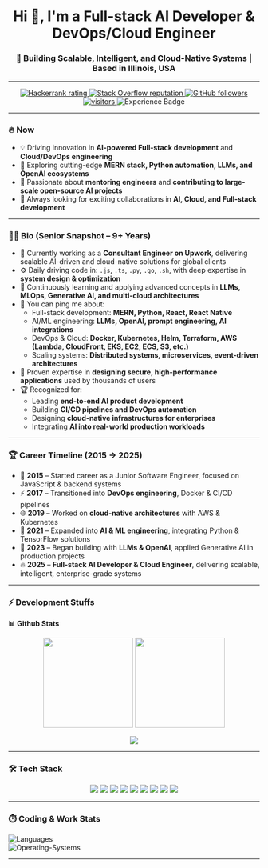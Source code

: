 <h1 align="center">Hi 👋, I'm a Full-stack AI Developer & DevOps/Cloud Engineer</h1>
<h3 align="center">🚀 Building Scalable, Intelligent, and Cloud-Native Systems | Based in Illinois, USA</h3>

---

<p align="center">
  <a href="https://www.hackerrank.com/alihassan4198">
    <img src="https://raw.githubusercontent.com/sudiptob2/cf-stats/main/output/rating.svg" alt="Hackerrank rating" />
  </a>
  <a href="https://stackoverflow.com/users/20840764/ali-hassan">
    <img alt="Stack Overflow reputation" src="https://img.shields.io/stackexchange/stackoverflow/r/5921662?color=orange&label=Reputation&logo=stackoverflow">
  </a>
  <a href="https://github.com/alihassan4198-tech?tab=followers">
    <img alt="GitHub followers" src="https://img.shields.io/github/followers/alihassan4198-tech?color=green&logo=github">
  </a>
  <a href="https://github.com/alihassan4198-tech/">
    <img src="https://komarev.com/ghpvc/?username=alihassan4198-tech" alt="visitors" />
  </a>
  <img src="https://img.shields.io/badge/Experience-9%2B_Years-blue?style=for-the-badge&logo=github" alt="Experience Badge"/>
</p>

---

### 🔥 Now
- 💡 Driving innovation in **AI-powered Full-stack development** and **Cloud/DevOps engineering**
- 🧠 Exploring cutting-edge **MERN stack, Python automation, LLMs, and OpenAI ecosystems**
- 🤝 Passionate about **mentoring engineers** and **contributing to large-scale open-source AI projects**
- 📅 Always looking for exciting collaborations in **AI, Cloud, and Full-stack development**

---

### 👨‍💻 Bio (Senior Snapshot – 9+ Years)
- 🏢 Currently working as a **Consultant Engineer on Upwork**, delivering scalable AI-driven and cloud-native solutions for global clients
- ⚙️ Daily driving code in: `.js`, `.ts`, `.py`, `.go`, `.sh`, with deep expertise in **system design & optimization**
- 🌱 Continuously learning and applying advanced concepts in **LLMs, MLOps, Generative AI, and multi-cloud architectures**
- 💬 You can ping me about:
  - Full-stack development: **MERN, Python, React, React Native**
  - AI/ML engineering: **LLMs, OpenAI, prompt engineering, AI integrations**
  - DevOps & Cloud: **Docker, Kubernetes, Helm, Terraform, AWS (Lambda, CloudFront, EKS, EC2, ECS, S3, etc.)**
  - Scaling systems: **Distributed systems, microservices, event-driven architectures**
- 🎯 Proven expertise in **designing secure, high-performance applications** used by thousands of users
- 🏆 Recognized for:
  - Leading **end-to-end AI product development**
  - Building **CI/CD pipelines and DevOps automation**
  - Designing **cloud-native infrastructures for enterprises**
  - Integrating **AI into real-world production workloads**

---

### 🏆 Career Timeline (2015 → 2025)
- 🚀 **2015** – Started career as a Junior Software Engineer, focused on JavaScript & backend systems  
- ⚡ **2017** – Transitioned into **DevOps engineering**, Docker & CI/CD pipelines  
- 🌐 **2019** – Worked on **cloud-native architectures** with AWS & Kubernetes  
- 🤖 **2021** – Expanded into **AI & ML engineering**, integrating Python & TensorFlow solutions  
- 🧠 **2023** – Began building with **LLMs & OpenAI**, applied Generative AI in production projects  
- 🔥 **2025** – **Full-stack AI Developer & Cloud Engineer**, delivering scalable, intelligent, enterprise-grade systems  

---

### ⚡ Development Stuffs
<b>📊 Github Stats</b>  

<p float="left" align="center">
  <img height="180em" src="https://github-readme-stats.vercel.app/api?username=alihassan4198-tech&show_icons=true&hide_border=true&count_private=true&include_all_commits=true" />
  <img height="180em" src="https://github-readme-stats.vercel.app/api/top-langs/?username=alihassan4198-tech&show_icons=true&hide_border=true&layout=compact&langs_count=15"/>
</p>

<p align="center">
  <img src="https://github-profile-summary-cards.vercel.app/api/cards/profile-details?username=alihassan4198-tech&theme=github_dark" />
</p>

---

### 🛠️ Tech Stack
<p align="center">
  <img src="https://img.shields.io/badge/MERN-4DB33D?style=for-the-badge&logo=mongodb&logoColor=white" />
  <img src="https://img.shields.io/badge/Python-3776AB?style=for-the-badge&logo=python&logoColor=white" />
  <img src="https://img.shields.io/badge/LLMs-FF6F00?style=for-the-badge&logo=openai&logoColor=white" />
  <img src="https://img.shields.io/badge/OpenAI-412991?style=for-the-badge&logo=openai&logoColor=white" />
  <img src="https://img.shields.io/badge/Docker-2496ED?style=for-the-badge&logo=docker&logoColor=white" />
  <img src="https://img.shields.io/badge/Kubernetes-326CE5?style=for-the-badge&logo=kubernetes&logoColor=white" />
  <img src="https://img.shields.io/badge/Terraform-7B42BC?style=for-the-badge&logo=terraform&logoColor=white" />
  <img src="https://img.shields.io/badge/AWS-232F3E?style=for-the-badge&logo=amazonaws&logoColor=white" />
  <img src="https://img.shields.io/badge/CI/CD-FF6F00?style=for-the-badge&logo=githubactions&logoColor=white" />
</p>

---

### ⏱️ Coding & Work Stats
![Languages](https://wakatime.com/share/@a5c8f5bc-dadf-4b90-9d88-8f48a845cbd7/5848908e-02c6-4525-acff-cc546782de8d.svg)  
![Operating-Systems](https://wakatime.com/share/@a5c8f5bc-dadf-4b90-9d88-8f48a845cbd7/4c7b793c-2e67-4377-b7da-a6df08d65f28.svg)  

---

